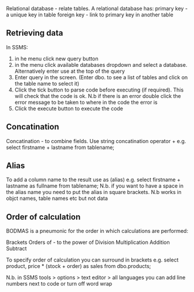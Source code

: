 Relational database - relate tables.  A relational database has:
primary key - a unique key in table
foreign key - link to primary key in another table

Retrieving data
-----------------

In SSMS:
1. in he menu click new query button
2. in the menu click available databases dropdown and select a database. Alternatively enter use <databasename> at the top of the query
3. Enter query in the screen. (Enter dbo. to see a list of tables and click on the table name to select it)
4. Click the tick button to parse code before executing (if required). This will check that the code is ok. N.b if there is an error double click
  the error message to be taken to where in the code the error is
5. Click the execute button to execute the code
  
Concatination
---------------
Concatination - to combine fields. Use string concatination operator +
e.g. select firstname + lastname from tablename;

Alias
------
To add a column name to the result use as (alias) e.g.
select firstname + lastname as fullname from tablename;
N.b. if you want to have a space in the alias name you need to put the alias in square brackets. 
N.b works in objct names, table names etc but not data

Order of calculation
---------------------
BODMAS is a pneumonic for the order in which calculations  are performed:

Brackets
Orders of - to the power of
Division
Multiplication
Addition
Subtract

To specify order of calculation you can surround in brackets e.g.
select product, price * (stock + order) as sales from dbo.products;

N.b. in SSMS tools > options > text editor > all languages you can add line numbers next to code or turn off word wrap




